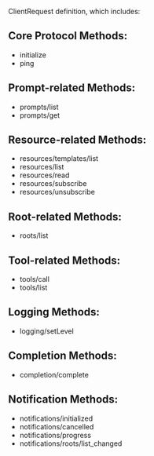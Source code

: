 ClientRequest definition, which includes:

## Core Protocol Methods:

- initialize
- ping

## Prompt-related Methods:

- prompts/list
- prompts/get

## Resource-related Methods:

- resources/templates/list
- resources/list
- resources/read
- resources/subscribe
- resources/unsubscribe

## Root-related Methods:

- roots/list

## Tool-related Methods:

- tools/call
- tools/list

## Logging Methods:

- logging/setLevel

## Completion Methods:

- completion/complete

## Notification Methods:

- notifications/initialized
- notifications/cancelled
- notifications/progress
- notifications/roots/list_changed
